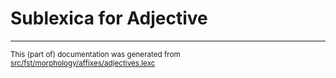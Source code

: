 

# Sublexica for Adjective

* * *

<small>This (part of) documentation was generated from [src/fst/morphology/affixes/adjectives.lexc](https://github.com/giellalt/lang-ron/blob/main/src/fst/morphology/affixes/adjectives.lexc)</small>

